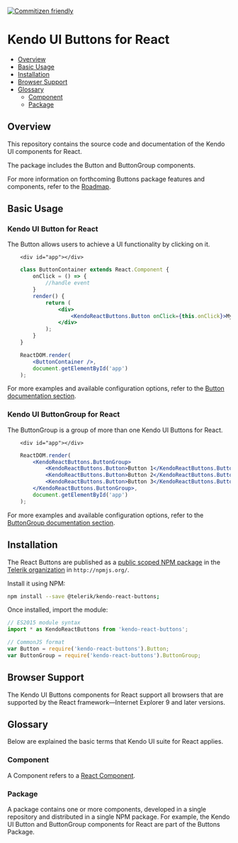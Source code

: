 [![Commitizen friendly](https://img.shields.io/badge/commitizen-friendly-brightgreen.svg)](http://commitizen.github.io/cz-cli/)

# Kendo UI Buttons for React

* [Overview](https://github.com/telerik/kendo-react-buttons#overview)
* [Basic Usage](https://github.com/telerik/kendo-react-buttons#basic-usage)
* [Installation](https://github.com/telerik/kendo-react-buttons#installation)
* [Browser Support](https://github.com/telerik/kendo-react-buttons#browser-support)
* [Glossary](https://github.com/telerik/kendo-react-buttons#glossary)
  * [Component](https://github.com/telerik/kendo-react-buttons#component)
  * [Package](https://github.com/telerik/kendo-react-buttons#package)

## Overview

This repository contains the source code and documentation of the Kendo UI components for React.

The package includes the Button and ButtonGroup components.

For more information on forthcoming Buttons package features and components, refer to the [Roadmap](...).

## Basic Usage

### Kendo UI Button for React

The Button allows users to achieve a UI functionality by clicking on it.

```html-preview
    <div id="app"></div>
```
```jsx
    class ButtonContainer extends React.Component {
        onClick = () => {
            //handle event
        }
        render() {
            return (
                <div>
                    <KendoReactButtons.Button onClick={this.onClick}>My Button</KendoReactButtons.Button>
                </div>
            );
        }
    }

    ReactDOM.render(
        <ButtonContainer />,
        document.getElementById('app')
    );    
```

For more examples and available configuration options, refer to the [Button documentation section](https://github.com/telerik/kendo-react-buttons/blob/master/docs/button/index.md).

### Kendo UI ButtonGroup for React

The ButtonGroup is a group of more than one Kendo UI Buttons for React.

```html-preview
    <div id="app"></div>
```
```jsx
    ReactDOM.render(
        <KendoReactButtons.ButtonGroup>
            <KendoReactButtons.Button>Button 1</KendoReactButtons.Button>
            <KendoReactButtons.Button>Button 2</KendoReactButtons.Button>
            <KendoReactButtons.Button>Button 3</KendoReactButtons.Button>
        </KendoReactButtons.ButtonGroup>,
        document.getElementById('app')
    );    
```

For more examples and available configuration options, refer to the [ButtonGroup documentation section](https://github.com/telerik/kendo-react-buttons/blob/master/docs/buttongroup/index.md).

## Installation

The React Buttons are published as a [public scoped NPM package](https://docs.npmjs.com/misc/scope) in the [Telerik organization](https://www.npmjs.com/~telerik) in `http://npmjs.org/`.

Install it using NPM:

```sh
npm install --save @telerik/kendo-react-buttons;
```

Once installed, import the module:

```jsx
// ES2015 module syntax
import * as KendoReactButtons from 'kendo-react-buttons';
```
```jsx
// CommonJS format
var Button = require('kendo-react-buttons').Button;
var ButtonGroup = require('kendo-react-buttons').ButtonGroup;
```

## Browser Support

The Kendo UI Buttons components for React support all browsers that are supported by the React framework&mdash;Internet Explorer 9 and later versions.

## Glossary

Below are explained the basic terms that Kendo UI suite for React applies.

### Component

A Component refers to a [React Component](https://facebook.github.io/react/docs/jsx-in-depth.html#html-tags-vs.-react-components).

### Package

A package contains one or more components, developed in a single repository and distributed in a single NPM package. For example, the Kendo UI Button and ButtonGroup components for React are part of the Buttons Package.
